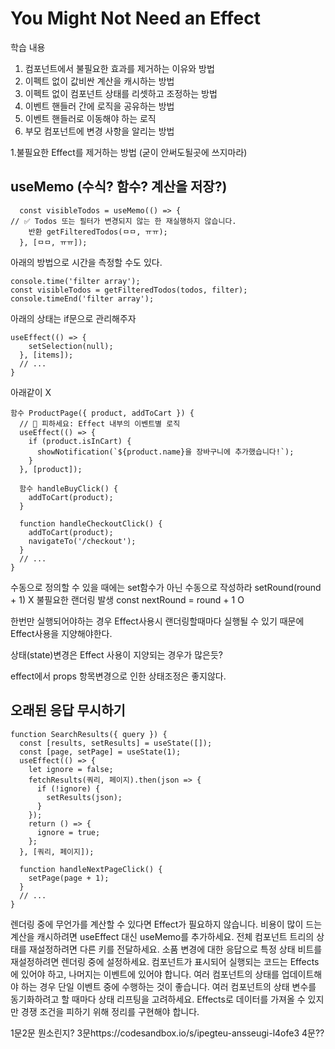 # You Might Not Need an Effect

학습 내용
1. 컴포넌트에서 불필요한 효과를 제거하는 이유와 방법
2. 이펙트 없이 값비싼 계산을 캐시하는 방법
3. 이펙트 없이 컴포넌트 상태를 리셋하고 조정하는 방법
4. 이벤트 핸들러 간에 로직을 공유하는 방법
5. 이벤트 핸들러로 이동해야 하는 로직
6. 부모 컴포넌트에 변경 사항을 알리는 방법

1.불필요한 Effect를 제거하는 방법 (굳이 안써도될곳에 쓰지마라)

## useMemo (수식? 함수? 계산을 저장?) 
```
  const visibleTodos = useMemo(() => {
// ✅ Todos 또는 필터가 변경되지 않는 한 재실행하지 않습니다.
    반환 getFilteredTodos(ㅁㅁ, ㅠㅠ);
  }, [ㅁㅁ, ㅠㅠ]);
  ```
  아래의 방법으로 시간을 측정할 수도 있다.
  ```
  console.time('filter array');
const visibleTodos = getFilteredTodos(todos, filter);
console.timeEnd('filter array');
```
아래의 상태는 if문으로 관리해주자
```
useEffect(() => {
    setSelection(null);
  }, [items]);
  // ...
}
```
아래같이 X 
```
함수 ProductPage({ product, addToCart }) {
  // 🔴 피하세요: Effect 내부의 이벤트별 로직
  useEffect(() => {
    if (product.isInCart) {
      showNotification(`${product.name}을 장바구니에 추가했습니다!`);
    }
  }, [product]);

  함수 handleBuyClick() {
    addToCart(product);
  }

  function handleCheckoutClick() {
    addToCart(product);
    navigateTo('/checkout');
  }
  // ...
}

```

수동으로 정의할 수 있을 때에는 set함수가 아닌 수동으로 작성하라 
setRound(round + 1) X 불필요한 랜더링 발생
const nextRound = round + 1 O

한번만 실행되어야하는 경우 Effect사용시 랜더링할때마다 실행될 수 있기 때문에 Effect사용을 지양해야한다. 

상태(state)변경은 Effect 사용이 지양되는 경우가 많은듯?

effect에서 props 항목변경으로 인한 상태조정은 좋지않다.

## 오래된 응답 무시하기
```
function SearchResults({ query }) {
  const [results, setResults] = useState([]);
  const [page, setPage] = useState(1);
  useEffect(() => {
    let ignore = false;
    fetchResults(쿼리, 페이지).then(json => {
      if (!ignore) {
        setResults(json);
      }
    });
    return () => {
      ignore = true;
    };
  }, [쿼리, 페이지]);

  function handleNextPageClick() {
    setPage(page + 1);
  }
  // ...
}
```

렌더링 중에 무언가를 계산할 수 있다면 Effect가 필요하지 않습니다.
비용이 많이 드는 계산을 캐시하려면 useEffect 대신 useMemo를 추가하세요.
전체 컴포넌트 트리의 상태를 재설정하려면 다른 키를 전달하세요.
소품 변경에 대한 응답으로 특정 상태 비트를 재설정하려면 렌더링 중에 설정하세요.
컴포넌트가 표시되어 실행되는 코드는 Effects에 있어야 하고, 나머지는 이벤트에 있어야 합니다.
여러 컴포넌트의 상태를 업데이트해야 하는 경우 단일 이벤트 중에 수행하는 것이 좋습니다.
여러 컴포넌트의 상태 변수를 동기화하려고 할 때마다 상태 리프팅을 고려하세요.
Effects로 데이터를 가져올 수 있지만 경쟁 조건을 피하기 위해 정리를 구현해야 합니다.

1문2문 뭔소린지?
3문https://codesandbox.io/s/ipegteu-ansseugi-l4ofe3
4문??
